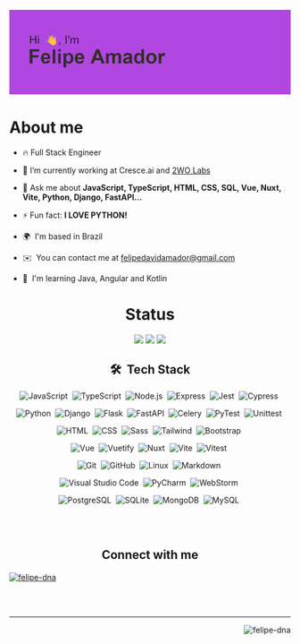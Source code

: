 <diV align="center">
  
  ![image](https://github.com/felipe-dna/felipe-dna/blob/master/img/281524034-bf3eaecf-2a70-44dc-937e-13064c55e584.png)

  <div align="left">
   
   # About me
   
   - 🔥 Full Stack Engineer
   
   - 🔭 I’m currently working at Cresce.ai and [2WO Labs](https://github.com/2wo-Labs)
     
   - 💬 Ask me about **JavaScript, TypeScript, HTML, CSS, SQL, Vue, Nuxt, Vite, Python, Django, FastAPI...**
     
   - ⚡ Fun fact: **I LOVE PYTHON!**
     
   - 🌍  I'm based in Brazil
     
   - ✉️  You can contact me at [felipedavidamador@gmail.com](mailto:felipedavidamador@gmail.com)
     
   - 🧠  I'm learning Java, Angular and Kotlin
  </div>
  
  # Status
  ![](http://github-profile-summary-cards.vercel.app/api/cards/repos-per-language?username=felipe-dna&theme=dracula)
  ![](http://github-profile-summary-cards.vercel.app/api/cards/stats?username=felipe-dna&theme=dracula)
  ![](http://github-profile-summary-cards.vercel.app/api/cards/profile-details?username=felipe-dna&theme=dracula)
  
  ## 🛠 &nbsp;Tech Stack
  ![JavaScript](https://img.shields.io/badge/-JavaScript-05122A?style=flat&logo=javascript)&nbsp;
  ![TypeScript](https://img.shields.io/badge/-TypeScript-05122A?style=flat&logo=typescript)&nbsp;
  ![Node.js](https://img.shields.io/badge/-Node.js-05122A?style=flat&logo=node.js)&nbsp;
  ![Express](https://img.shields.io/badge/-Express-05122A?style=flat&logo=express)&nbsp;
  ![Jest](https://img.shields.io/badge/-Jest-05122A?style=flat&logo=jest)&nbsp;
  ![Cypress](https://img.shields.io/badge/-Cypress-05122A?style=flat&logo=cypress)&nbsp;
  
  ![Python](https://img.shields.io/badge/-Python-05122A?style=flat&logo=python)&nbsp;
  ![Django](https://img.shields.io/badge/-Django-05122A?style=flat&logo=django)&nbsp;
  ![Flask](https://img.shields.io/badge/-Flask-05122A?style=flat&logo=flask)&nbsp;
  ![FastAPI](https://img.shields.io/badge/-FastAPI-05122A?style=flat&logo=fastapi)&nbsp;
  ![Celery](https://img.shields.io/badge/-Celery-05122A?style=flat&logo=celery)&nbsp;
  ![PyTest](https://img.shields.io/badge/-PyTest-05122A?style=flat&logo=pytest)&nbsp;
  ![Unittest](https://img.shields.io/badge/-Unittest-05122A?style=flat&logo=pytest)&nbsp;
  
  ![HTML](https://img.shields.io/badge/-HTML-05122A?style=flat&logo=HTML5)&nbsp;
  ![CSS](https://img.shields.io/badge/-CSS-05122A?style=flat&logo=CSS3&logoColor=1572B6)&nbsp;
  ![Sass](https://img.shields.io/badge/-Sass-05122A?style=flat&logo=sass)&nbsp;
  ![Tailwind](https://img.shields.io/badge/-Tailwind-05122A?style=flat&logo=tailwindcss)&nbsp;
  ![Bootstrap](https://img.shields.io/badge/-Bootstrap-05122A?style=flat&logo=bootstrap)&nbsp;
  
  ![Vue](https://img.shields.io/badge/-Vue-05122A?style=flat&logo=vue.js)&nbsp;
  ![Vuetify](https://img.shields.io/badge/-Vuetify-05122A?style=flat&logo=vuetify)&nbsp;
  ![Nuxt](https://img.shields.io/badge/-Nuxt-05122A?style=flat&logo=nuxt.js)&nbsp;
  ![Vite](https://img.shields.io/badge/-Vite-05122A?style=flat&logo=vite)&nbsp;
  ![Vitest](https://img.shields.io/badge/-Vitest-05122A?style=flat&logo=vitest)&nbsp;
  
  ![Git](https://img.shields.io/badge/-Git-05122A?style=flat&logo=git)&nbsp;
  ![GitHub](https://img.shields.io/badge/-GitHub-05122A?style=flat&logo=github)&nbsp;
  ![Linux](https://img.shields.io/badge/-Linux-05122A?style=flat&logo=linux)&nbsp;
  ![Markdown](https://img.shields.io/badge/-Markdown-05122A?style=flat&logo=markdown)&nbsp;
  
  ![Visual Studio Code](https://img.shields.io/badge/-Visual%20Studio%20Code-05122A?style=flat&logo=visual-studio-code&logoColor=007ACC)&nbsp;
  ![PyCharm](https://img.shields.io/badge/-PyCharm-05122A?style=flat&logo=pycharm&logoColor=yellow)&nbsp;
  ![WebStorm](https://img.shields.io/badge/-WebStorm-05122A?style=flat&logo=webstorm&logoColor=blue)&nbsp;
  
  ![PostgreSQL](https://img.shields.io/badge/-PostgreSQL-05122A?style=flat&logo=postgresql)&nbsp;
  ![SQLite](https://img.shields.io/badge/-SQLite-05122A?style=flat&logo=sqlite)&nbsp;
  ![MongoDB](https://img.shields.io/badge/-MongoDB-05122A?style=flat&logo=mongodb)&nbsp;
  ![MySQL](https://img.shields.io/badge/-MySQL-05122A?style=flat&logo=mysql)&nbsp;
  
  <br><br>
  
  ## Connect with me
  
  <p align="left">
  <a href="https://linkedin.com/in/felipe-dna" target="blank"><img align="center" src="https://raw.githubusercontent.com/rahuldkjain/github-profile-readme-generator/master/src/images/icons/Social/linked-in-alt.svg" alt="felipe-dna" height="30" width="40" /></a>
  </p>
  
  <br><br>
  ____
  
  <p><img align="right" src="https://github-readme-stats.vercel.app/api/top-langs?username=felipe-dna&show_icons=true&locale=en&layout=compact&theme=dracula" alt="felipe-dna" /><p>  

  

</diV>
